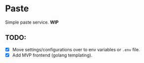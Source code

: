 # Paste
Simple paste service. **WIP**

## TODO:
 * [X] Move settings/configurations over to env variables or `.env` file.
 * [X] Add MVP frontend (golang templating).
